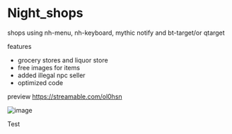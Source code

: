 # Night_shops
shops using nh-menu, nh-keyboard, mythic notify and bt-target/or qtarget

features
* grocery stores and liquor store
* free images for items
* added illegal npc seller
* optimized code

preview
https://streamable.com/ol0hsn

![image](https://user-images.githubusercontent.com/73905724/128665733-f9bb0570-796a-48f4-9438-aeee867debae.png)

Test




